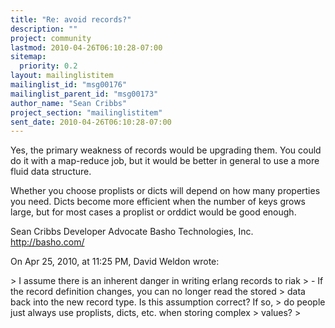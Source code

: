 ```yaml
---
title: "Re: avoid records?"
description: ""
project: community
lastmod: 2010-04-26T06:10:28-07:00
sitemap:
  priority: 0.2
layout: mailinglistitem
mailinglist_id: "msg00176"
mailinglist_parent_id: "msg00173"
author_name: "Sean Cribbs"
project_section: "mailinglistitem"
sent_date: 2010-04-26T06:10:28-07:00
---
```



Yes, the primary weakness of records would be upgrading them. You could do it 
with a map-reduce job, but it would be better in general to use a more fluid 
data structure.

Whether you choose proplists or dicts will depend on how many properties you 
need. Dicts become more efficient when the number of keys grows large, but for 
most cases a proplist or orddict would be good enough.


Sean Cribbs 
Developer Advocate
Basho Technologies, Inc.
http://basho.com/

On Apr 25, 2010, at 11:25 PM, David Weldon wrote:

&gt; I assume there is an inherent danger in writing erlang records to riak
&gt; - If the record definition changes, you can no longer read the stored
&gt; data back into the new record type. Is this assumption correct? If so,
&gt; do people just always use proplists, dicts, etc. when storing complex
&gt; values?
&gt; 
